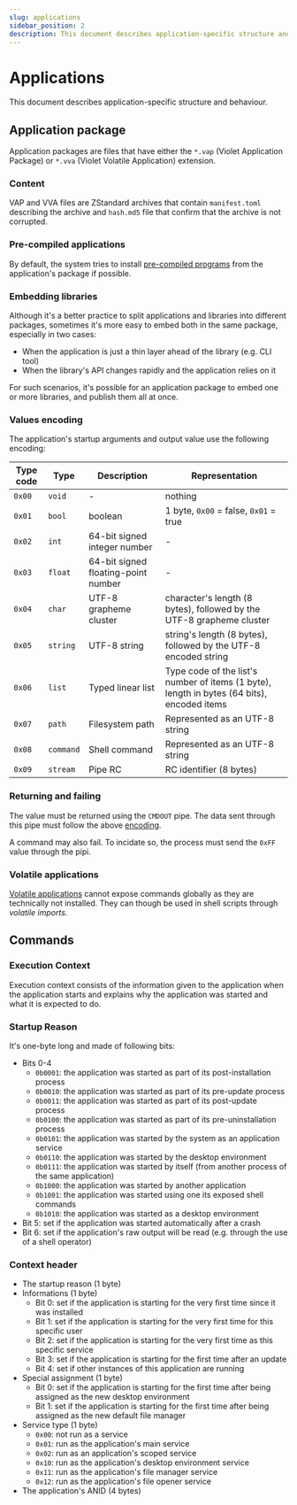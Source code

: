 ```yaml
---
slug: applications
sidebar_position: 2
description: This document describes application-specific structure and behaviour.
---
```


# Applications

This document describes application-specific structure and behaviour.

## Application package

Application packages are files that have either the
`*.vap` (Violet Application Package) or
`*.vva` (Violet Volatile Application) extension.

### Content

VAP and VVA files are ZStandard archives that contain `manifest.toml`
describing the archive and `hash.md5` file that confirm that the archive
is not corrupted.

### Pre-compiled applications

By default, the system tries to install
[pre-compiled programs](../technical/pre-compiling.md) from
the application's package if possible.

### Embedding libraries

Although it's a better practice to split applications and libraries
into different packages, sometimes it's more easy to embed both in
the same package, especially in two cases:

- When the application is just a thin layer ahead of the library (e.g. CLI tool)
- When the library's API changes rapidly and the application relies on it

For such scenarios, it's possible for an application package to embed one or more libraries, and publish them all at once.

### Values encoding

The application's startup arguments and output value use the following encoding:

|Type code|Type|Description|Representation|
|---|---|---|---|
|`0x00`|`void`|-|nothing|
|`0x01`|`bool`|boolean|1 byte, `0x00` = false, `0x01` = true|
|`0x02`|`int`|64-bit signed integer number|-|
|`0x03`|`float`|64-bit signed floating-point number|-|
|`0x04`|`char`|UTF-8 grapheme cluster|character's length (8 bytes), followed by the UTF-8 grapheme cluster|
|`0x05`|`string`|UTF-8 string|string's length (8 bytes), followed by the UTF-8 encoded string|
|`0x06`|`list`|Typed linear list|Type code of the list's number of items (1 byte), length in bytes (64 bits), encoded items|
|`0x07`|`path`|Filesystem path|Represented as an UTF-8 string|
|`0x08`|`command`|Shell command|Represented as an UTF-8 string|
|`0x09`|`stream`|Pipe RC|RC identifier (8 bytes)|

### Returning and failing

The value must be returned using the `CMDOUT` pipe. The data sent through
this pipe must follow the above [encoding](#values-encoding).

A command may also fail. To incidate so, the process must send the `0xFF`
value through the pipi.

### Volatile applications

[Volatile applications](../concepts/applications.md#volatile-applications)
cannot expose commands globally as they are technically not installed.
They can though be used in shell scripts through *volatile imports*.

## Commands

### Execution Context

Execution context consists of the information given to the
application when the application starts and explains why
the application was started and what it is expected to do.

### Startup Reason

It's one-byte long and made of following bits:

- Bits 0-4
  - `0b0001`: the application was started as part of its post-installation process
  - `0b0010`: the application was started as part of its pre-update process
  - `0b0011`: the application was started as part of its post-update process
  - `0b0100`: the application was started as part of its pre-uninstallation process
  - `0b0101`: the application was started by the system as an application service
  - `0b0110`: the application was started by the desktop environment
  - `0b0111`: the application was started by itself (from another process of the same application)
  - `0b1000`: the application was started by another application
  - `0b1001`: the application was started using one its exposed shell commands
  - `0b1010`: the application was started as a desktop environment
- Bit 5: set if the application was started automatically after a crash
- Bit 6: set if the application's raw output will be read (e.g. through the use of a shell operator)

### Context header

- The startup reason (1 byte)
- Informations (1 byte)
  - Bit 0: set if the application is starting for the very first time since it was installed
  - Bit 1: set if the application is starting for the very first time for this specific user
  - Bit 2: set if the application is starting for the very first time as this specific service
  - Bit 3: set if the application is starting for the first time after an update
  - Bit 4: set if other instances of this application are running
- Special assignment (1 byte)
  - Bit 0: set if the application is starting for the first time after being assigned as the new desktop environment
  - Bit 1: set if the application is starting for the first time after being assigned as the new default file manager
- Service type (1 byte)
  - `0x00`: not run as a service
  - `0x01`: run as the application's main service
  - `0x02`: run as an application's scoped service
  - `0x10`: run as the application's desktop environment service
  - `0x11`: run as the application's file manager service
  - `0x12`: run as the application's file opener service
- The application's ANID (4 bytes)
